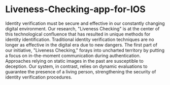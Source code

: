 # Liveness-Checking-app-for-IOS
Identity verification must be secure and effective in our constantly changing digital environment. Our research, "Liveness Checking" is at the center of this technological confluence that has resulted in unique methods for identity identification.
Traditional identity verification techniques are no longer as effective in the digital era due to
new dangers. The first part of our initiative, "Liveness Checking," forays into uncharted
territory by putting a focus on in-the-moment communication during authentication.
Approaches relying on static images in the past are susceptible to deception. Our system, in
contrast, relies on dynamic evaluations to guarantee the presence of a living person,
strengthening the security of identity verification procedures.

